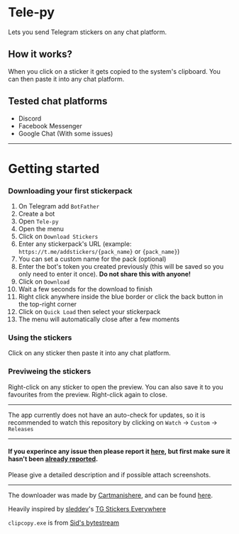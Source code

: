 # Tele-py
Lets you send Telegram stickers on any chat platform.


## How it works?
When you click on a sticker it gets copied to the system's clipboard. You can then paste it into any chat platform.

## Tested chat platforms
 - Discord
 - Facebook Messenger
 - Google Chat (With some issues)
 
___

# Getting started
### Downloading your first stickerpack
1. On Telegram add `BotFather`
2. Create a bot
3. Open `Tele-py`
4. Open the menu
5. Click on `Download Stickers`
6. Enter any stickerpack's URL (example: `https://t.me/addstickers/{pack_name}` or `{pack_name}`)
7. You can set a custom name for the pack (optional)
8. Enter the bot's token you created previously (this will be saved so you only need to enter it once). **Do not share this with anyone!**
9. Click on `Download`
10. Wait a few seconds for the download to finish
11. Right click anywhere inside the blue border or click the back button in the top-right corner
12. Click on `Quick Load` then select your stickerpack
13. The menu will automatically close after a few moments

### Using the stickers
Click on any sticker then paste it into any chat platform.

### Previweing the stickers
Right-click on any sticker to open the preview. You can also save it to you favourites from the preview. Right-click again to close.

___
The app currently does not have an auto-check for updates, so it is recommended to watch this repository by clicking on `Watch` -> `Custom` -> `Releases`
___
#### If you experince any issue then please report it [here](https://github.com/LoneHusko/Tele_py/issues/new), but first make sure it hasn't been [already reported](https://github.com/LoneHusko/Tele_py/issues).
Please give a detailed description and if possible attach screenshots.
___
The downloader was made by [Cartmanishere](https://github.com/Cartmanishere), and can be found [here](https://github.com/Cartmanishere/telegram-sticker-downloader).

Heavily inspired by [sleddev](https://github.com/sleddev)'s [TG Stickers Everywhere](https://github.com/sleddev/tg-stickers)

`clipcopy.exe` is from [Sid's bytestream](https://sbytestream.pythonanywhere.com/software/cmdcopypaste)
